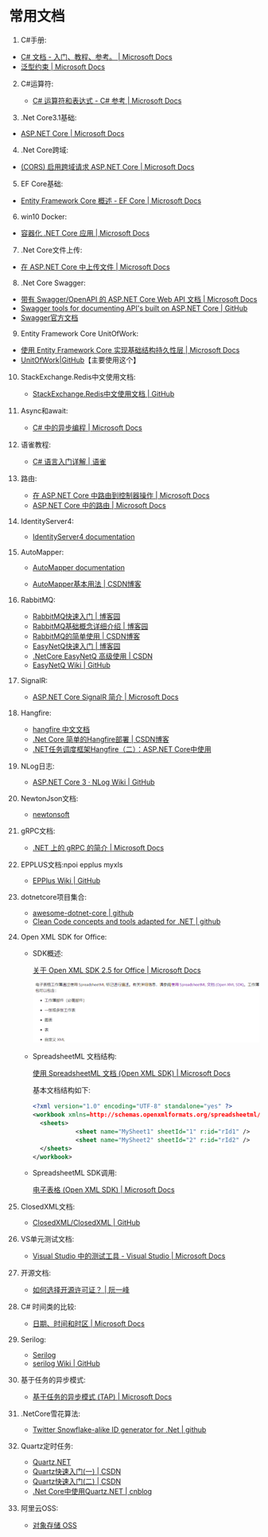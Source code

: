 # 常用文档

1.  C#手册:
   
   + [C# 文档 - 入门、教程、参考。 | Microsoft Docs](https://docs.microsoft.com/zh-cn/dotnet/csharp/)
   + [泛型约束 | Microsoft Docs](https://docs.microsoft.com/zh-cn/dotnet/csharp/programming-guide/generics/constraints-on-type-parameters)
   
2.  C#运算符:
    
    + [C# 运算符和表达式 - C# 参考 | Microsoft Docs](https://docs.microsoft.com/zh-cn/dotnet/csharp/language-reference/operators/)
    
3.  .Net Core3.1基础:

   + [ASP.NET Core | Microsoft Docs](https://docs.microsoft.com/zh-cn/aspnet/core/fundamentals/middleware/?view=aspnetcore-3.1#middleware-order)
   
4.  .Net Core跨域:

   + [(CORS) 启用跨域请求 ASP.NET Core | Microsoft Docs](https://docs.microsoft.com/zh-cn/aspnet/core/security/cors?view=aspnetcore-3.1)
   
5.  EF Core基础: 

   + [Entity Framework Core 概述 - EF Core | Microsoft Docs](https://docs.microsoft.com/zh-cn/ef/core/)
   
6.  win10 Docker:

   + [容器化 .NET Core 应用 | Microsoft Docs](https://docs.microsoft.com/zh-cn/virtualization/windowscontainers/quick-start/building-sample-app)
   
7.  .Net Core文件上传: 

   + [在 ASP.NET Core 中上传文件 | Microsoft Docs](https://docs.microsoft.com/zh-cn/aspnet/core/mvc/models/file-uploads?view=aspnetcore-3.1)
   
8.  .Net Core Swagger:
   + [带有 Swagger/OpenAPI 的 ASP.NET Core Web API 文档 | Microsoft Docs](https://docs.microsoft.com/zh-cn/aspnet/core/tutorials/web-api-help-pages-using-swagger?view=aspnetcore-3.1)
   + [ Swagger tools for documenting API's built on ASP.NET Core | GitHub](https://github.com/domaindrivendev/Swashbuckle.AspNetCore#swashbuckle-apiexplorer-and-routing)
   + [Swagger官方文档](https://swagger.io/docs/specification/about/)
   
9.  Entity Framework Core UnitOfWork:
   + [使用 Entity Framework Core 实现基础结构持久性层 | Microsoft Docs](https://docs.microsoft.com/zh-cn/dotnet/architecture/microservices/microservice-ddd-cqrs-patterns/infrastructure-persistence-layer-implementation-entity-framework-core)
   + [UnitOfWork|GitHub](https://github.com/Arch/UnitOfWork)【主要使用这个】
   
10.  StackExchange.Redis中文使用文档:

     + [StackExchange.Redis中文使用文档 | GitHub](https://github.com/WeihanLi/StackExchange.Redis-docs-zh-cn)
     
11. Async和await:

    + [C# 中的异步编程 | Microsoft Docs](https://docs.microsoft.com/zh-cn/dotnet/csharp/programming-guide/concepts/async/)

12.  语雀教程:

     + [C# 语言入门详解 | 语雀](https://www.yuque.com/yuejiangliu/dotnet/timothy-csharp)
     
13.  路由:
     + [在 ASP.NET Core 中路由到控制器操作 | Microsoft Docs](https://docs.microsoft.com/zh-cn/aspnet/core/mvc/controllers/routing?view=aspnetcore-3.1#set-up-conventional-route)
     + [ASP.NET Core 中的路由 | Microsoft Docs](https://docs.microsoft.com/zh-cn/aspnet/core/fundamentals/routing?view=aspnetcore-5.0&viewFallbackFrom=aspnetcore-3.1) 
     
14.  IdentityServer4:

     + [IdentityServer4  documentation](https://identityserver4.readthedocs.io/en/latest/topics/startup.html)
     
15.  AutoMapper: 

     + [AutoMapper documentation](https://docs.automapper.org/en/latest/Getting-started.html)

     + [ AutoMapper基本用法 | CSDN博客](https://blog.csdn.net/wtf123654789/article/details/90445513)
     
16.  RabbitMQ:
     + [RabbitMQ快速入门 | 博客园](https://www.cnblogs.com/sgh1023/p/11217017.html)
     + [RabbitMQ基础概念详细介绍 | 博客园](https://www.cnblogs.com/williamjie/p/9481774.html)
     + [RabbitMQ的简单使用 | CSDN博客](https://blog.csdn.net/wangbing25307/article/details/80845641?utm_medium=distribute.pc_relevant.none-task-blog-BlogCommendFromMachineLearnPai2-2.control&dist_request_id=&depth_1-utm_source=distribute.pc_relevant.none-task-blog-BlogCommendFromMachineLearnPai2-2.control)
     + [EasyNetQ快速入门 | 博客园](https://www.cnblogs.com/HuangLiang/p/7105659.html)
     + [.NetCore EasyNetQ 高级使用 | CSDN](https://blog.csdn.net/hezhixiang/article/details/102957965)
     + [EasyNetQ Wiki | GitHub](https://github.com/EasyNetQ/EasyNetQ/wiki/Quick-Start)
     
17.  SignalR:

     + [ASP.NET Core SignalR 简介 | Microsoft Docs](https://docs.microsoft.com/zh-cn/aspnet/core/signalr/introduction?view=aspnetcore-3.1)
     
18.  Hangfire:
     + [hangfire 中文文档](https://www.bookstack.cn/read/hangfire-zh/blankquick-start)
     + [.Net Core 简单的Hangfire部署 | CSDN博客](https://blog.csdn.net/weixin_43925876/article/details/89257885)
     + [.NET任务调度框架Hangfire（二）：ASP.NET Core中使用 ](https://www.leo96.com/article/detail/59)
     
19. NLog日志:
    
    + [ASP.NET Core 3 · NLog Wiki | GitHub](https://github.com/NLog/NLog/wiki/Getting-started-with-ASP.NET-Core-3)
    
20.  NewtonJson文档:
     
     + [newtonsoft](https://www.newtonsoft.com/json/help/html/Introduction.htm)
     
21.  gRPC文档:
     
     + [.NET 上的 gRPC 的简介 | Microsoft Docs](https://docs.microsoft.com/zh-cn/aspnet/core/grpc/?view=aspnetcore-3.1)
     
22.  EPPLUS文档:npoi epplus myxls 
     
     + [EPPlus Wiki | GitHub](https://github.com/JanKallman/EPPlus/wiki/Getting-Started)
     
23.  dotnetcore项目集合:
     
     + [awesome-dotnet-core | github](https://github.com/jasonhua95/awesome-dotnet-core)
     + [Clean Code concepts and tools adapted for .NET | github](https://github.com/thangchung/clean-code-dotnet#table-of-contents)
     
24. Open XML SDK for Office:

    + SDK概述:

      [关于 Open XML SDK 2.5 for Office | Microsoft Docs](https://docs.microsoft.com/zh-cn/office/open-xml/about-the-open-xml-sdk)

      ![image-20210415142940473](2.常用文档.assets/image-20210415142940473.png)

    + SpreadsheetML 文档结构:

      [使用 SpreadsheetML 文档 (Open XML SDK) | Microsoft Docs](https://docs.microsoft.com/zh-cn/office/open-xml/working-with-spreadsheetml-documents)

      基本文档结构如下: 

      ```xml
      <?xml version="1.0" encoding="UTF-8" standalone="yes" ?> 
      <workbook xmlns=http://schemas.openxmlformats.org/spreadsheetml/2006/main xmlns:r="http://schemas.openxmlformats.org/officeDocument/2006/relationships">
      	<sheets>
                  <sheet name="MySheet1" sheetId="1" r:id="rId1" /> 
                  <sheet name="MySheet2" sheetId="2" r:id="rId2" /> 
      	</sheets>
      </workbook>
      ```

    + SpreadsheetML SDK调用:

      [电子表格 (Open XML SDK) | Microsoft Docs](https://docs.microsoft.com/zh-cn/office/open-xml/spreadsheets)

25.  ClosedXML文档:

     + [ClosedXML/ClosedXML | GitHub](https://github.com/closedxml/closedxml)
     
26.  VS单元测试文档:

     + [Visual Studio 中的测试工具 - Visual Studio | Microsoft Docs](https://docs.microsoft.com/zh-cn/visualstudio/test/?view=vs-2019)

27.  开源文档:

     + [如何选择开源许可证？ | 阮一峰](http://www.ruanyifeng.com/blog/2011/05/how_to_choose_free_software_licenses.html)
     
29.  C# 时间类的比较:

     + [日期、时间和时区 | Microsoft Docs](https://docs.microsoft.com/zh-cn/dotnet/standard/datetime/)

30. Serilog:

    + [Serilog](https://serilog.net/)
    + [serilog Wiki | GitHub](https://github.com/serilog/serilog/wiki/Getting-Started)
    
30.  基于任务的异步模式:

     + [基于任务的异步模式 (TAP) | Microsoft Docs](https://docs.microsoft.com/zh-cn/dotnet/standard/asynchronous-programming-patterns/task-based-asynchronous-pattern-tap)

31.  .NetCore雪花算法:

     + [Twitter Snowflake-alike ID generator for .Net | github](https://github.com/RobThree/IdGen)

32. Quartz定时任务:
    
    + [Quartz.NET](https://www.quartz-scheduler.net/documentation/quartz-3.x/quick-start.html)
    + [Quartz快速入门(一) | CSDN](https://blog.csdn.net/xiaolu1014/article/details/103863979)
    + [Quartz快速入门(二) | CSDN](https://blog.csdn.net/xiaolu1014/article/details/103880704)
    + [.Net Core中使用Quartz.NET | cnblog](https://www.cnblogs.com/qtiger/p/13633965.html)
    
33.  阿里云OSS:

     - [对象存储 OSS](https://help.aliyun.com/document_detail/91093.html?spm=a2c4g.11186623.6.1253.347df2eej9RStJ)